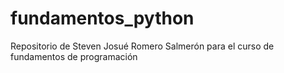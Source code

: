 # fundamentos_python
Repositorio de Steven Josué Romero Salmerón para el curso de fundamentos de programación
